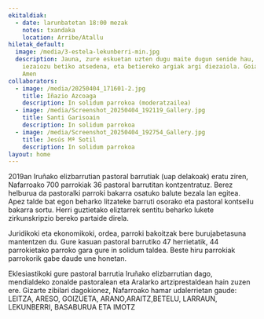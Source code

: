```yaml
---
ekitaldiak:
  - date: larunbatetan 18:00 mezak
    notes: txandaka
    location: Arribe/Atallu
hiletak_default:
  image: /media/3-estela-lekunberri-min.jpg
  description: Jauna, zure eskuetan uzten dugu maite dugun senide hau, eman
    iezaiozu betiko atsedena, eta betiereko argiak argi diezaiola. Goian bego.
    Amen
collaborators:
  - image: /media/20250404_171601-2.jpg
    title: Iñazio Azcoaga
    description: In solidum parrokoa (moderatzailea)
  - image: /media/Screenshot_20250404_192119_Gallery.jpg
    title: Santi Garisoain
    description: In solidum parrokoa
  - image: /media/Screenshot_20250404_192754_Gallery.jpg
    title: Jesús Mª Sotil
    description: In solidum parrokoa
layout: home
---
```

2019an Iruñako elizbarrutian pastoral barrutiak (uap delakoak) eratu ziren, Nafarroako 700 parrokiak 36 pastoral barrutitan kontzentratuz. Berez helburua da pastoralki parroki bakarra osatuko balute bezala lan egitea. Apez talde bat egon beharko litzateke barruti osorako eta pastoral kontseilu bakarra sortu. Herri guztietako eliztarrek sentitu beharko lukete zirkunskripzio bereko partaide direla.

Juridikoki eta ekonomikoki, ordea, parroki bakoitzak bere burujabetasuna mantentzen du. Gure kasuan pastoral barrutiko 47 herrietatik, 44 parrokietako parroko gara gure in solidum taldea. Beste hiru parrokiak parrokorik gabe daude une honetan.

Eklesiastikoki gure pastoral barrutia Iruñako elizbarrutian dago, mendialdeko zonalde pastoralean eta Aralarko artziprestaldean hain zuzen ere. Gizarte zibilari dagokionez, Nafarroako hamar udalerrietan gaude: LEITZA, ARESO, GOIZUETA, ARANO,ARAITZ,BETELU, LARRAUN, LEKUNBERRI, BASABURUA ETA IMOTZ